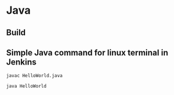 # Java

## Build 
## Simple Java command for linux terminal in Jenkins 

```
javac HelloWorld.java

java HelloWorld
```
